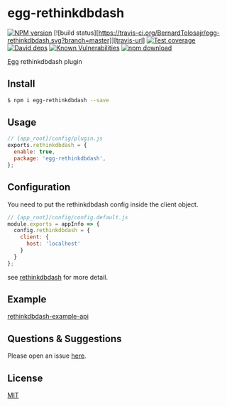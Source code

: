 # egg-rethinkdbdash

[![NPM version][npm-image]][npm-url]
[![build status][https://travis-ci.org/BernardTolosajr/egg-rethinkdbdash.svg?branch=master]][travis-url]
[![Test coverage][codecov-image]][codecov-url]
[![David deps][david-image]][david-url]
[![Known Vulnerabilities][snyk-image]][snyk-url]
[![npm download][download-image]][download-url]

[npm-image]: https://img.shields.io/npm/v/egg-rethinkdbdash.svg?style=flat-square
[npm-url]: https://npmjs.org/package/egg-rethinkdbdash
[travis-image]: https://img.shields.io/travis/eggjs/egg-rethinkdbdash.svg?style=flat-square
[travis-url]: https://travis-ci.org/eggjs/egg-rethinkdbdash
[codecov-image]: https://img.shields.io/codecov/c/github/eggjs/egg-rethinkdbdash.svg?style=flat-square
[codecov-url]: https://codecov.io/github/eggjs/egg-rethinkdbdash?branch=master
[david-image]: https://img.shields.io/david/eggjs/egg-rethinkdbdash.svg?style=flat-square
[david-url]: https://david-dm.org/eggjs/egg-rethinkdbdash
[snyk-image]: https://snyk.io/test/npm/egg-rethinkdbdash/badge.svg?style=flat-square
[snyk-url]: https://snyk.io/test/npm/egg-rethinkdbdash
[download-image]: https://img.shields.io/npm/dm/egg-rethinkdbdash.svg?style=flat-square
[download-url]: https://npmjs.org/package/egg-rethinkdbdash

[Egg](https://github.com/eggjs/egg/issues) rethinkdbdash plugin

## Install

```bash
$ npm i egg-rethinkdbdash --save
```

## Usage

```js
// {app_root}/config/plugin.js
exports.rethinkdbdash = {
  enable: true,
  package: 'egg-rethinkdbdash',
};
```

## Configuration

You need to put the rethinkdbdash config inside the client object.

```js
// {app_root}/config/config.default.js
module.exports = appInfo => {
  config.rethinkdbdash = {
    client: {
      host: 'localhost'
    }
  }
};
```

see [rethinkdbdash](https://github.com/neumino/rethinkdbdash) for more detail.

## Example

[rethinkdbdash-example-api](https://github.com/BernardTolosajr/egg-rethinkdbdash-example)

## Questions & Suggestions

Please open an issue [here](https://github.com/eggjs/egg/issues).

## License

[MIT](LICENSE)
